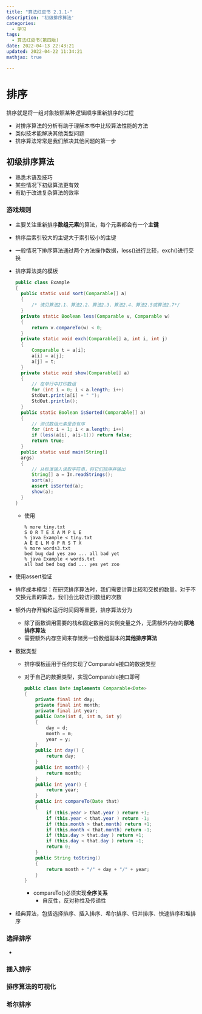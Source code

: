 ```yaml
---
title: "算法红皮书 2.1.1-"
description: '初级排序算法'
categories:
  - 学习
tags:
  - 算法红皮书(第四版)
date: 2022-04-13 22:43:21
updated: 2022-04-22 11:34:21
mathjax: true

---
```


# 排序

排序就是将一组对象按照某种逻辑顺序重新排序的过程  

- 对排序算法的分析有助于理解本书中比较算法性能的方法
- 类似技术能解决其他类型问题
- 排序算法常常是我们解决其他问题的第一步

## 初级排序算法

- 熟悉术语及技巧
- 某些情况下初级算法更有效
- 有助于改进复杂算法的效率

### 游戏规则

- 主要关注重新排序**数组元素**的算法，每个元素都会有一个**主键**

- 排序后索引较大的主键大于索引较小的主键

- 一般情况下排序算法通过两个方法操作数据，less()进行比较，exch()进行交换

- 排序算法类的模板

  ```java
  public class Example
  {
  	public static void sort(Comparable[] a)
  	{
  		/* 请见算法2.1、算法2.2、算法2.3、算法2.4、算法2.5或算法2.7*/
  	}
  	private static Boolean less(Comparable v, Comparable w)
  	{
  		return v.compareTo(w) < 0;
  	}
  	private static void exch(Comparable[] a, int i, int j)
  	{
  		Comparable t = a[i];
  		a[i] = a[j];
  		a[j] = t;
  	}
  	private static void show(Comparable[] a)
  	{
  		// 在单行中打印数组
  		for (int i = 0; i < a.length; i++)
  		StdOut.print(a[i] + " ");
  		StdOut.println();
  	}
  	public static Boolean isSorted(Comparable[] a)
  	{
  		// 测试数组元素是否有序
  		for (int i = 1; i < a.length; i++)
  		if (less(a[i], a[i-1])) return false;
  		return true;
  	}
  	public static void main(String[]
  	args)
  	{
  		// 从标准输入读取字符串，将它们排序并输出
  		String[] a = In.readStrings();
  		sort(a);
  		assert isSorted(a);
  		show(a);
  	}
  }
  ```

  - 使用

    ```shell
    % more tiny.txt
    S O R T E X A M P L E
    % java Example < tiny.txt
    A E E L M O P R S T X
    % more words3.txt
    bed bug dad yes zoo ... all bad yet
    % java Example < words.txt
    all bad bed bug dad ... yes yet zoo
    
    ```

- 使用assert验证

- 排序成本模型：在研究排序算法时，我们需要计算比较和交换的数量。对于不交换元素的算法，我们会比较访问数组的次数

- 额外内存开销和运行时间同等重要，排序算法分为

  - 除了函数调用需要的栈和固定数目的实例变量之外，无需额外内存的**原地排序算法**
  - 需要额外内存空间来存储另一份数组副本的**其他排序算法**

- 数据类型

  - 排序模板适用于任何实现了Comparable接口的数据类型

  - 对于自己的数据类型，实现Comparable接口即可

    ```java
    public class Date implements Comparable<Date>
    {
    	private final int day;
    	private final int month;
    	private final int year;
    	public Date(int d, int m, int y)
    	{
    		day = d;
    		month = m;
    		year = y;
    	}
    	public int day() {
    		return day;
    	}
    	public int month() {
    		return month;
    	}
    	public int year() {
    		return year;
    	}
    	public int compareTo(Date that)
    	{
    		if (this.year > that.year ) return +1;
    		if (this.year < that.year ) return -1;
    		if (this.month > that.month) return +1;
    		if (this.month < that.month) return -1;
    		if (this.day > that.day ) return +1;
    		if (this.day < that.day ) return -1;
    		return 0;
    	}
    	public String toString()
    	{
    		return month + "/" + day + "/" + year;
    	}
    }
    ```

    - compareTo()必须实现**全序关系**
      - 自反性，反对称性及传递性

- 经典算法，包括选择排序、插入排序、希尔排序、归并排序、快速排序和堆排序

### 选择排序

- 

### 插入排序

### 排序算法的可视化

### 希尔排序



